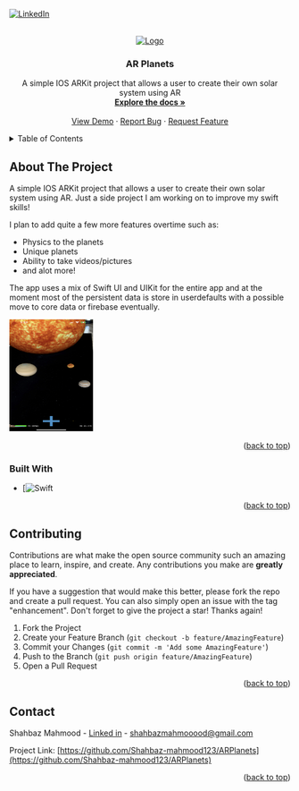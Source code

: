 
<a name="readme-top"></a>

<!-- [![Contributors][contributors-shield]][contributors-url]
[![Forks][forks-shield]][forks-url]
[![Stargazers][stars-shield]][stars-url]
[![Issues][issues-shield]][issues-url] -->
<!-- [![MIT License][license-shield]][license-url] -->
[![LinkedIn][linkedin-shield]][linkedin-url]



<!-- PROJECT LOGO -->
<br />
<div align="center">
  <a href="https://github.com/Shahbaz-mahmood123/ARPlanets">
    <img src="Images/logo.png" alt="Logo" width="80" height="80">
  </a>

<h3 align="center">AR Planets</h3>

  <p align="center">
    A simple IOS ARKit project that allows a user to create their own solar system using AR
    <br />
    <a href="https://github.com/Shahbaz-mahmood123/ARPlanets"><strong>Explore the docs »</strong></a>
    <br />
    <br />
    <a href="https://github.com/Shahbaz-mahmood123/ARPlanets">View Demo</a>
    ·
    <a href="https://github.com/Shahbaz-mahmood123/ARPlanets/issues">Report Bug</a>
    ·
    <a href="https://github.com/Shahbaz-mahmood123/ARPlanets/issues">Request Feature</a>
  </p>
</div>



<!-- TABLE OF CONTENTS -->
<details>
  <summary>Table of Contents</summary>
  <ol>
    <li>
      <a href="#about-the-project">About The Project</a>
      <ul>
        <li><a href="#built-with">Built With</a></li>
      </ul>
    </li>
    <!-- <li>
      <a href="#getting-started">Getting Started</a>
      <ul>
        <li><a href="#prerequisites">Prerequisites</a></li>
        <li><a href="#installation">Installation</a></li>
      </ul>
    </li> -->
    <!-- <li><a href="#usage">Usage</a></li> -->
    <!-- <li><a href="#roadmap">Roadmap</a></li> -->
    <li><a href="#contributing">Contributing</a></li>
    <li><a href="#license">License</a></li>
    <li><a href="#contact">Contact</a></li>
    <!-- <li><a href="#acknowledgments">Acknowledgments</a></li> -->
  </ol>
</details>



<!-- ABOUT THE PROJECT -->
## About The Project

A simple IOS ARKit project that allows a user to create their own solar system using AR. Just a side project I am working on to improve my swift skills!

I plan to add quite a few more features overtime such as:
- Physics to the planets
- Unique planets 
- Ability to take videos/pictures 
- and alot more!

The app uses a mix of Swift UI and UIKit for the entire app and at the moment most of the persistent data is store in userdefaults with a possible move to core data or firebase eventually. 

<!-- 
[![Product Name Screen Shot][product-screenshot]](https://example.com) -->

  <a href="https://github.com/Shahbaz-mahmood123/ARPlanets">
    <img src="Images/AppPicture.jpeg" alt="Logo" width="150" height="200">
  </a>


<p align="right">(<a href="#readme-top">back to top</a>)</p>



### Built With

* [![Swift][Swift-url]


<p align="right">(<a href="#readme-top">back to top</a>)</p>



<!-- GETTING STARTED
## Getting Started

This is an example of how you may give instructions on setting up your project locally.
To get a local copy up and running follow these simple example steps.

### Prerequisites

This is an example of how to list things you need to use the software and how to install them.
* npm
  ```sh
  npm install npm@latest -g
  ```

### Installation

1. Get a free API Key at [https://example.com](https://example.com)
2. Clone the repo
   ```sh
   git clone https://github.com/Shahbaz-mahmood123/ARPlanets.git
   ```
3. Install NPM packages
   ```sh
   npm install
   ```
4. Enter your API in `config.js`
   ```js
   const API_KEY = 'ENTER YOUR API';
   ```

<p align="right">(<a href="#readme-top">back to top</a>)</p>
 -->


<!-- USAGE EXAMPLES
## Usage

Use this space to show useful examples of how a project can be used. Additional screenshots, code examples and demos work well in this space. You may also link to more resources.

_For more examples, please refer to the [Documentation](https://example.com)_

<p align="right">(<a href="#readme-top">back to top</a>)</p>
 -->


<!-- ROADMAP
## Roadmap

- [ ] Feature 1
- [ ] Feature 2
- [ ] Feature 3
    - [ ] Nested Feature

See the [open issues](https://github.com/Shahbaz-mahmood123/ARPlanets/issues) for a full list of proposed features (and known issues).

<p align="right">(<a href="#readme-top">back to top</a>)</p> -->



<!-- CONTRIBUTING -->
## Contributing

Contributions are what make the open source community such an amazing place to learn, inspire, and create. Any contributions you make are **greatly appreciated**.

If you have a suggestion that would make this better, please fork the repo and create a pull request. You can also simply open an issue with the tag "enhancement".
Don't forget to give the project a star! Thanks again!

1. Fork the Project
2. Create your Feature Branch (`git checkout -b feature/AmazingFeature`)
3. Commit your Changes (`git commit -m 'Add some AmazingFeature'`)
4. Push to the Branch (`git push origin feature/AmazingFeature`)
5. Open a Pull Request

<p align="right">(<a href="#readme-top">back to top</a>)</p>



<!-- LICENSE
## License

Distributed under the MIT License. See `LICENSE.txt` for more information.

<p align="right">(<a href="#readme-top">back to top</a>)</p> -->



<!-- CONTACT -->
## Contact

Shahbaz Mahmood - [Linked in](https://ca.linkedin.com/in/shahbaz-mahmood-660a76166) - shahbazmahmooood@gmail.com

Project Link: [https://github.com/Shahbaz-mahmood123/ARPlanets](https://github.com/Shahbaz-mahmood123/ARPlanets)

<p align="right">(<a href="#readme-top">back to top</a>)</p>


<!-- ACKNOWLEDGMENTS
## Acknowledgments

* []()
* []()
* []()

<p align="right">(<a href="#readme-top">back to top</a>)</p> -->



<!-- MARKDOWN LINKS & IMAGES -->
<!-- https://www.markdownguide.org/basic-syntax/#reference-style-links -->
[contributors-shield]: https://img.shields.io/github/contributors/Shahbaz-mahmood123/ARPlanets.svg?style=for-the-badge
[contributors-url]: https://github.com/Shahbaz-mahmood123/ARPlanets/graphs/contributors
[forks-shield]: https://img.shields.io/github/forks/Shahbaz-mahmood123/ARPlanets.svg?style=for-the-badge
[forks-url]: https://github.com/Shahbaz-mahmood123/ARPlanets/network/members
[stars-shield]: https://img.shields.io/github/stars/Shahbaz-mahmood123/ARPlanets.svg?style=for-the-badge
[stars-url]: https://github.com/Shahbaz-mahmood123/ARPlanets/stargazers
[issues-shield]: https://img.shields.io/github/issues/Shahbaz-mahmood123/ARPlanets.svg?style=for-the-badge
[issues-url]: https://github.com/Shahbaz-mahmood123/ARPlanets/issues
[license-shield]: https://img.shields.io/github/license/Shahbaz-mahmood123/ARPlanets.svg?style=for-the-badge
[license-url]: https://github.com/Shahbaz-mahmood123/ARPlanets/blob/master/LICENSE.txt
[linkedin-shield]: https://img.shields.io/badge/-LinkedIn-black.svg?style=for-the-badge&logo=linkedin&colorB=555
[linkedin-url]: https://ca.linkedin.com/in/shahbaz-mahmood-660a76166
[product-screenshot]: images/screenshot.png
[Next.js]: https://img.shields.io/badge/next.js-000000?style=for-the-badge&logo=nextdotjs&logoColor=white
[Swift-url]: https://www.swift.org/
[React.js]: https://img.shields.io/badge/React-20232A?style=for-the-badge&logo=react&logoColor=61DAFB
[React-url]: https://reactjs.org/
[Vue.js]: https://img.shields.io/badge/Vue.js-35495E?style=for-the-badge&logo=vuedotjs&logoColor=4FC08D
[Vue-url]: https://vuejs.org/
[Angular.io]: https://img.shields.io/badge/Angular-DD0031?style=for-the-badge&logo=angular&logoColor=white
[Angular-url]: https://angular.io/
[Svelte.dev]: https://img.shields.io/badge/Svelte-4A4A55?style=for-the-badge&logo=svelte&logoColor=FF3E00
[Svelte-url]: https://svelte.dev/
[Laravel.com]: https://img.shields.io/badge/Laravel-FF2D20?style=for-the-badge&logo=laravel&logoColor=white
[Laravel-url]: https://laravel.com
[Bootstrap.com]: https://img.shields.io/badge/Bootstrap-563D7C?style=for-the-badge&logo=bootstrap&logoColor=white
[Bootstrap-url]: https://getbootstrap.com
[JQuery.com]: https://img.shields.io/badge/jQuery-0769AD?style=for-the-badge&logo=jquery&logoColor=white
[JQuery-url]: https://jquery.com 
